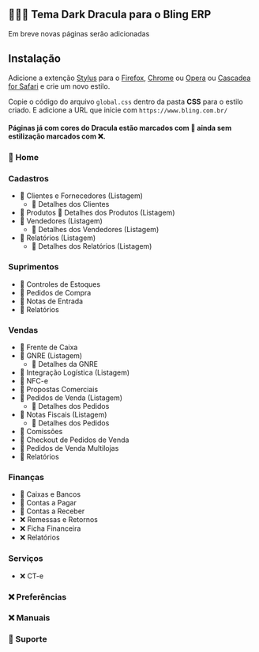 ##  👨🏻‍💻 Tema Dark Dracula para o Bling ERP

Em breve novas páginas serão adicionadas

## Instalação

Adicione a extenção [Stylus](https://add0n.com/stylus.html) para o [Firefox](https://addons.mozilla.org/en-US/firefox/addon/styl-us/), [Chrome](https://chrome.google.com/webstore/detail/stylus/clngdbkpkpeebahjckkjfobafhncgmne) ou [Opera](https://addons.opera.com/en-gb/extensions/details/stylus/) ou [Cascadea for Safari](https://cascadea.app/) e crie um novo estilo.

Copie o código do arquivo `global.css` dentro da pasta **CSS** para o estilo criado. E adicione a URL que inicie com `https://www.bling.com.br/`

#### Páginas já com cores do Dracula estão marcados com 🚀 ainda sem estilização marcados com ❌.

### 🚀 Home

### Cadastros

- 🚀 Clientes e Fornecedores (Listagem)
    - 🚀 Detalhes dos Clientes
- 🚀 Produtos
    🚀 Detalhes dos Produtos (Listagem)
- 🚀 Vendedores (Listagem)
    - 🚀 Detalhes dos Vendedores (Listagem)
- 🚀 Relatórios (Listagem)
    - 🚀 Detalhes dos Relatórios (Listagem)

### Suprimentos
- 🚀 Controles de Estoques
- 🚀 Pedidos de Compra
- 🚀 Notas de Entrada
- 🚀 Relatórios

### Vendas
- 🚀 Frente de Caixa
- 🚀 GNRE (Listagem)
    - 🚀 Detalhes da GNRE
- 🚀 Integração Logística (Listagem)
- 🚀 NFC-e
- 🚀 Propostas Comerciais
- 🚀 Pedidos de Venda (Listagem)
    - 🚀 Detalhes dos Pedidos 
- 🚀 Notas Fiscais (Listagem)
    - 🚀 Detalhes dos Pedidos 
- 🚀 Comissões
- 🚀 Checkout de Pedidos de Venda
- 🚀 Pedidos de Venda Multilojas
- 🚀 Relatórios

### Finanças
- 🚀 Caixas e Bancos
- 🚀 Contas a Pagar
- 🚀 Contas a Receber
- ❌ Remessas e Retornos
- ❌ Ficha Financeira
- ❌ Relatórios

### Serviços
- ❌ CT-e

### ❌ Preferências

### ❌ Manuais

### 🚀 Suporte
